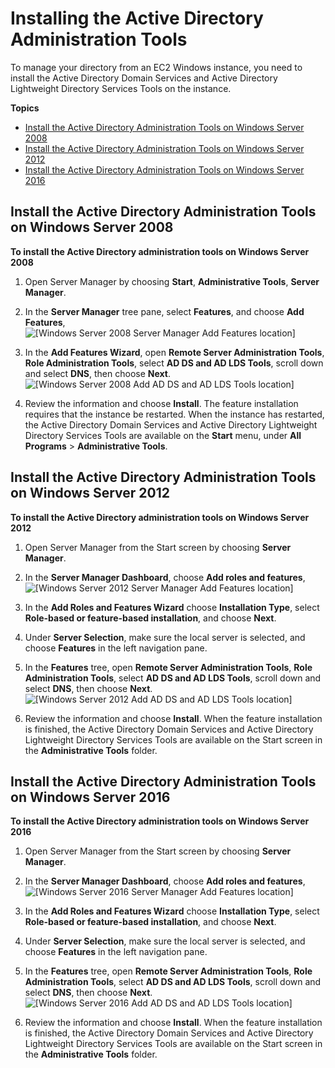 # Installing the Active Directory Administration Tools<a name="simple_ad_install_ad_tools"></a>

To manage your directory from an EC2 Windows instance, you need to install the Active Directory Domain Services and Active Directory Lightweight Directory Services Tools on the instance\. 

**Topics**
+ [Install the Active Directory Administration Tools on Windows Server 2008](#install_ad_tools_win2008)
+ [Install the Active Directory Administration Tools on Windows Server 2012](#install_ad_tools_win2012)
+ [Install the Active Directory Administration Tools on Windows Server 2016](#install_ad_tools_win2016)

## Install the Active Directory Administration Tools on Windows Server 2008<a name="install_ad_tools_win2008"></a>

**To install the Active Directory administration tools on Windows Server 2008**

1. Open Server Manager by choosing **Start**, **Administrative Tools**, **Server Manager**\.

1. In the **Server Manager** tree pane, select **Features**, and choose **Add Features**,   
![\[Windows Server 2008 Server Manager Add Features location\]](http://docs.aws.amazon.com/directoryservice/latest/admin-guide/images/Win2008_SM_add_feature.png)

1. In the **Add Features Wizard**, open **Remote Server Administration Tools**, **Role Administration Tools**, select **AD DS and AD LDS Tools**, scroll down and select **DNS**, then choose **Next**\.  
![\[Windows Server 2008 Add AD DS and AD LDS Tools location\]](http://docs.aws.amazon.com/directoryservice/latest/admin-guide/images/Win2008_AD_tools_feature.png)

1. Review the information and choose **Install**\. The feature installation requires that the instance be restarted\. When the instance has restarted, the Active Directory Domain Services and Active Directory Lightweight Directory Services Tools are available on the **Start** menu, under **All Programs** > **Administrative Tools**\.

## Install the Active Directory Administration Tools on Windows Server 2012<a name="install_ad_tools_win2012"></a>

**To install the Active Directory administration tools on Windows Server 2012**

1. Open Server Manager from the Start screen by choosing **Server Manager**\.

1. In the **Server Manager Dashboard**, choose **Add roles and features**,   
![\[Windows Server 2012 Server Manager Add Features location\]](http://docs.aws.amazon.com/directoryservice/latest/admin-guide/images/Win2012_SM_add_feature.png)

1. In the **Add Roles and Features Wizard** choose **Installation Type**, select **Role\-based or feature\-based installation**, and choose **Next**\.

1. Under **Server Selection**, make sure the local server is selected, and choose **Features** in the left navigation pane\.

1. In the **Features** tree, open **Remote Server Administration Tools**, **Role Administration Tools**, select **AD DS and AD LDS Tools**, scroll down and select **DNS**, then choose **Next**\.  
![\[Windows Server 2012 Add AD DS and AD LDS Tools location\]](http://docs.aws.amazon.com/directoryservice/latest/admin-guide/images/Win2012_AD_tools_feature.png)

1. Review the information and choose **Install**\. When the feature installation is finished, the Active Directory Domain Services and Active Directory Lightweight Directory Services Tools are available on the Start screen in the **Administrative Tools** folder\.

## Install the Active Directory Administration Tools on Windows Server 2016<a name="install_ad_tools_win2016"></a>

**To install the Active Directory administration tools on Windows Server 2016**

1. Open Server Manager from the Start screen by choosing **Server Manager**\.

1. In the **Server Manager Dashboard**, choose **Add roles and features**,   
![\[Windows Server 2016 Server Manager Add Features location\]](http://docs.aws.amazon.com/directoryservice/latest/admin-guide/images/Win2012_SM_add_feature.png)

1. In the **Add Roles and Features Wizard** choose **Installation Type**, select **Role\-based or feature\-based installation**, and choose **Next**\.

1. Under **Server Selection**, make sure the local server is selected, and choose **Features** in the left navigation pane\.

1. In the **Features** tree, open **Remote Server Administration Tools**, **Role Administration Tools**, select **AD DS and AD LDS Tools**, scroll down and select **DNS**, then choose **Next**\.  
![\[Windows Server 2016 Add AD DS and AD LDS Tools location\]](http://docs.aws.amazon.com/directoryservice/latest/admin-guide/images/Win2012_AD_tools_feature.png)

1. Review the information and choose **Install**\. When the feature installation is finished, the Active Directory Domain Services and Active Directory Lightweight Directory Services Tools are available on the Start screen in the **Administrative Tools** folder\.